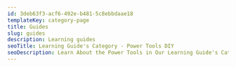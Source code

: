 ```yaml
---
id: 3deb63f3-acf6-492e-b481-5c8ebbdaae18
templateKey: category-page
title: Guides
slug: guides
description: Learning guides
seoTitle: Learning Guide's Category - Power Tools DIY
seoDescription: Learn About the Power Tools in Our Learning Guide's Category.
---
```

